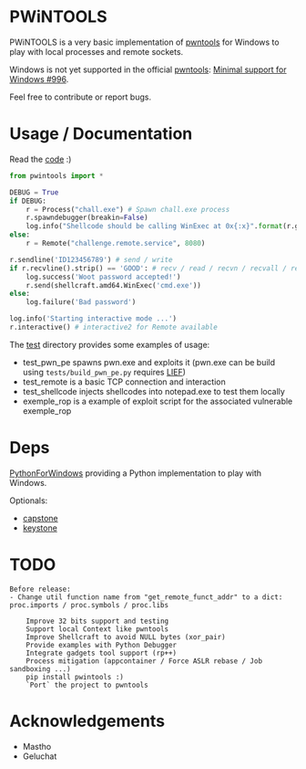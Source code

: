 # PWiNTOOLS

PWiNTOOLS is a very basic implementation of [pwntools][PWNTOOLS] for Windows to play with local processes and remote sockets.

Windows is not yet supported in the official [pwntools][PWNTOOLS]: [Minimal support for Windows #996](https://github.com/Gallopsled/pwntools/pull/996).

Feel free to contribute or report bugs.

# Usage / Documentation

Read the [code][CODE] :)

```python
from pwintools import *

DEBUG = True
if DEBUG:
	r = Process("chall.exe") # Spawn chall.exe process
	r.spawndebugger(breakin=False)
	log.info("Shellcode should be calling WinExec at 0x{:x}".format(r.get_remote_func_addr('kernel32.dll', 'WinExec')))
else:
	r = Remote("challenge.remote.service", 8080)

r.sendline('ID123456789') # send / write
if r.recvline().strip() == 'GOOD': # recv / read / recvn / recvall / recvuntil
	log.success('Woot password accepted!')
	r.send(shellcraft.amd64.WinExec('cmd.exe'))
else:
	log.failure('Bad password')

log.info('Starting interactive mode ...')
r.interactive() # interactive2 for Remote available
```

The [test][EXAMPLE] directory provides some examples of usage:
- test_pwn_pe spawns pwn.exe and exploits it (pwn.exe can be build using `tests/build_pwn_pe.py` requires [LIEF][LIEF])
- test_remote is a basic TCP connection and interaction
- test_shellcode injects shellcodes into notepad.exe to test them locally
- exemple_rop is a example of exploit script for the associated vulnerable exemple_rop


# Deps

[PythonForWindows][PYTHONFORWINDOWS] providing a Python implementation to play with Windows.

Optionals:
- [capstone][CAPSTONE]
- [keystone][KEYSTONE]

# TODO

```
Before release:
- Change util function name from "get_remote_funct_addr" to a dict: proc.imports / proc.symbols / proc.libs

	Improve 32 bits support and testing
	Support local Context like pwntools
	Improve Shellcraft to avoid NULL bytes (xor_pair)
	Provide examples with Python Debugger
	Integrate gadgets tool support (rp++)
	Process mitigation (appcontainer / Force ASLR rebase / Job sandboxing ...)
	pip install pwintools :)
	`Port` the project to pwntools
```

# Acknowledgements

* Mastho
* Geluchat

[CODE]: https://github.com/masthoon/pwintools/blob/master/pwintools.py
[PWNTOOLS]: https://github.com/Gallopsled/pwntools
[PYTHONFORWINDOWS]: https://github.com/hakril/PythonForWindows
[CAPSTONE]: https://www.capstone-engine.org/
[KEYSTONE]: https://www.keystone-engine.org/
[EXAMPLE]: https://github.com/masthoon/pwintools/tree/master/tests
[LIEF]: https://github.com/lief-project/LIEF
